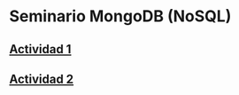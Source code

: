 # Seminario MongoDB (NoSQL)

## [Actividad 1](https://github.com/exequielhernando/Seminario-mongoDB/blob/main/actividad1.md)

## [Actividad 2](https://github.com/exequielhernando/Seminario-mongoDB/blob/main/actividad1.md)